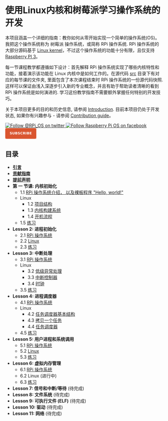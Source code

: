 # 使用Linux内核和树莓派学习操作系统的开发

本项目涵盖一个详细的指南：教你如何从零开始实现一个简单的操作系统(OS)。我把这个操作系统称为 树莓派 操作系统，或简称 RPi 操作系统. RPi 操作系统的大部分源码基于 [Linux kernel](https://github.com/torvalds/linux)，不过这个操作系统的功能十分有限，且仅支持 [Raspberry PI 3](https://www.raspberrypi.org/products/raspberry-pi-3-model-b/)。 

每一节课程教学都遵循如下设计：首先解释 RPi 操作系统实现了哪些内核特性和功能，接着演示该功能在 Linux 内核中是如何工作的。在源代码 [src](https://github.com/s-matyukevich/raspberry-pi-os/tree/master/src) 目录下有对应的每节课的文件夹, 里面包含了本次课程结束时 RPi 操作系统的一份源代码快照. 这样可以保证由浅入深逐步引入新的专业概念，并且有助于帮助读者清晰的看到 RPi 操作系统是如何演进的. 学习这份教学指南不需要额外掌握任何特别的开发技巧。

关于本项目更多的目的和历史信息, 请参阅 [Introduction](docs/Introduction.md). 目前本项目仍处于开发状态, 如果你有兴趣参与 - 请参阅 [Contribution guide](docs/Contributions.md)。

<a href="https://twitter.com/RPi_OS" target="_blank">
  <img src="https://raw.githubusercontent.com/s-matyukevich/raspberry-pi-os/master/images/twitter.png" alt="Follow @RPi_OS on twitter" height="34" >
</a>

<a href="https://www.facebook.com/groups/251043708976964/" target="_blank">
  <img src="https://raw.githubusercontent.com/s-matyukevich/raspberry-pi-os/master/images/facebook.png" alt="Follow Raspberry Pi OS on facebook" height="34" >
</a>

<a href="https://www.producthunt.com/upcoming/raspberry-pi-os" target="_blank">
  <img src="https://raw.githubusercontent.com/s-matyukevich/raspberry-pi-os/master/images/subscribe.png" alt="Subscribe for updates" height="34" >
</a>

## 目录

* **[引言](docs/Introduction.md)**
* **[贡献指南](docs/Contributions.md)**
* **[提前声明](docs/Prerequisites.md)**
* **第 一 节课: 内核初始化** 
  * 1.1 [RPi 操作系统介绍， 以及裸板程序 "Hello, world!"](docs/lesson01/rpi-os.md)
  * Linux
    * 1.2 [项目结构](docs/lesson01/linux/project-structure.md)
    * 1.3 [内核构建系统](docs/lesson01/linux/build-system.md) 
    * 1.4 [开机流程](docs/lesson01/linux/kernel-startup.md)
  * 1.5 [练习](docs/lesson01/exercises.md)
* **Lesson 2: 进程初始化**
  * 2.1 [RPi 操作系统](docs/lesson02/rpi-os.md)
  * 2.2 [Linux](docs/lesson02/linux.md)
  * 2.3 [练习](docs/lesson02/exercises.md)
* **Lesson 3: 中断处理**
  * 3.1 [RPi 操作系统](docs/lesson03/rpi-os.md)
  * Linux
    * 3.2 [低级异常处理](docs/lesson03/linux/low_level-exception_handling.md) 
    * 3.3 [中断控制器](docs/lesson03/linux/interrupt_controllers.md)
    * 3.4 [时钟](docs/lesson03/linux/timer.md)
  * 3.5 [练习](docs/lesson03/exercises.md)
* **Lesson 4: 进程调度器**
  * 4.1 [RPi 操作系统](docs/lesson04/rpi-os.md) 
  * Linux
    * 4.2 [任务调度器基本结构](docs/lesson04/linux/basic_structures.md)
    * 4.3 [拷贝一个任务](docs/lesson04/linux/fork.md)
    * 4.4 [任务调度器](docs/lesson04/linux/scheduler.md)
  * 4.5 [练习](docs/lesson04/exercises.md)
* **Lesson 5: 用户进程和系统调用** 
  * 5.1 [RPi 操作系统](docs/lesson05/rpi-os.md) 
  * 5.2 [Linux](docs/lesson05/linux.md)
  * 5.3 [练习](docs/lesson05/exercises.md)
* **Lesson 6: 虚拟内存管理**
  * 6.1 [RPi 操作系统](docs/lesson06/rpi-os.md) 
  * 6.2 Linux (进行中)
  * 6.3 [练习](docs/lesson06/exercises.md)
* **Lesson 7: 信号和中断/等待** (待完成)
* **Lesson 8: 文件系统** (待完成)
* **Lesson 9: 可执行文件 (ELF)** (待完成)
* **Lesson 10: 驱动** (待完成)
* **Lesson 11: 网络** (待完成)

